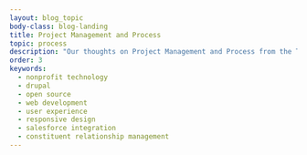```yaml
---
layout: blog_topic
body-class: blog-landing
title: Project Management and Process
topic: process
description: "Our thoughts on Project Management and Process from the ThinkShout blog."
order: 3
keywords:
  - nonprofit technology
  - drupal
  - open source
  - web development
  - user experience
  - responsive design
  - salesforce integration
  - constituent relationship management
---
```


